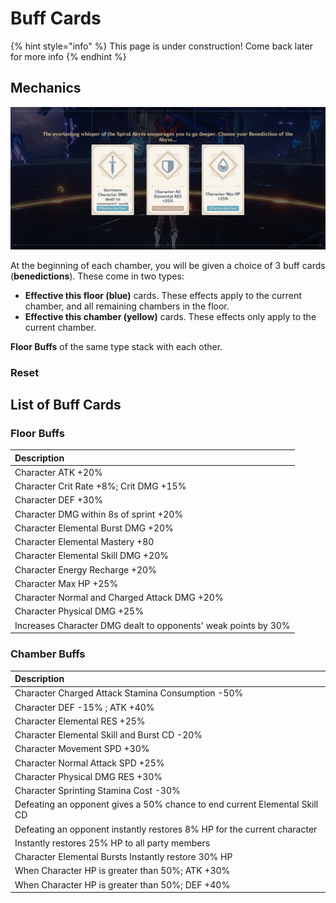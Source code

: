 # Buff Cards



{% hint style="info" %}
This page is under construction! Come back later for more info
{% endhint %}

## Mechanics

![](../.gitbook/assets/benediction.jpg)

At the beginning of each chamber, you will be given a choice of 3 buff cards \(**benedictions**\). These come in two types:

* **Effective this floor \(blue\)** cards. These effects apply to the current chamber, and all remaining chambers in the floor.
* **Effective this chamber \(yellow\)** cards. These effects only apply to the current chamber.

**Floor Buffs** of the same type stack with each other.

### Reset



## List of Buff Cards

### Floor Buffs

| Description |
| :--- |
| Character ATK +20% |
| Character Crit Rate +8%; Crit DMG +15% |
| Character DEF +30% |
| Character DMG within 8s of sprint +20% |
| Character Elemental Burst DMG +20% |
| Character Elemental Mastery +80 |
| Character Elemental Skill DMG +20% |
| Character Energy Recharge +20% |
| Character Max HP +25% |
| Character Normal and Charged Attack DMG +20% |
| Character Physical DMG +25% |
| Increases Character DMG dealt to opponents' weak points by 30% |

### Chamber Buffs

| Description |
| :--- |
| Character Charged Attack Stamina Consumption -50% |
| Character DEF -15% ; ATK +40% |
| Character Elemental RES +25% |
| Character Elemental Skill and Burst CD -20% |
| Character Movement SPD +30% |
| Character Normal Attack SPD +25% |
| Character Physical DMG RES +30% |
| Character Sprinting Stamina Cost -30% |
| Defeating an opponent gives a 50% chance to end current Elemental Skill CD |
| Defeating an opponent instantly restores 8% HP for the current character |
| Instantly restores 25% HP to all party members |
| Character Elemental Bursts Instantly restore 30% HP |
| When Character HP is greater than 50%; ATK +30% |
| When Character HP is greater than 50%; DEF +40% |



